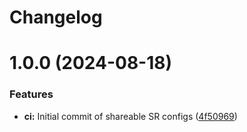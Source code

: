 # Changelog

# 1.0.0 (2024-08-18)


### Features

* **ci:** Initial commit of shareable SR configs ([4f50969](https://github.com/joquijada/node-js-ci-cd/commit/4f5096968803475bc4ee2a79e915aa589fda6f4c))
